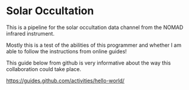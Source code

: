 # Solar Occultation

This is a pipeline for the solar occultation data channel from the NOMAD infrared instrument.

Mostly this is a test of the abilities of this programmer and whether I am able to follow the instructions from online guides!

This guide below from github is very informative about the way this collaboration could take place. 

https://guides.github.com/activities/hello-world/
